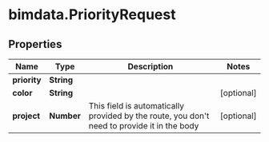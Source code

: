 # bimdata.PriorityRequest

## Properties

Name | Type | Description | Notes
------------ | ------------- | ------------- | -------------
**priority** | **String** |  | 
**color** | **String** |  | [optional] 
**project** | **Number** | This field is automatically provided by the route, you don&#39;t need to provide it in the body | [optional] 


